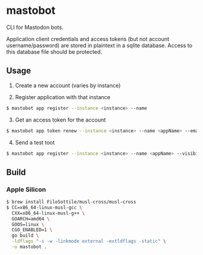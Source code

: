 # mastobot

CLI for Mastodon bots.

Application client credentials and access tokens (but not account
username/password) are stored in plaintext in a sqlite database. Access to this
database file should be protected.

## Usage

1. Create a new account (varies by instance)

2. Register application with that instance

```bash
$ mastobot app register --instance <instance> --name
```

3. Get an access token for the account

```bash
$ mastobot app token renew --instance <instance> --name <appName> --email <email> --password <password>
```

4. Send a test toot

```bash
$ mastobot app register --instance <instance> --name <appName> --visibility public 'Hello from mastobot!'
```

## Build

### Apple Silicon

```bash
$ brew install FiloSottile/musl-cross/musl-cross
$ CC=x86_64-linux-musl-gcc \
  CXX=x86_64-linux-musl-g++ \
  GOARCH=amd64 \
  GOOS=linux \
  CGO_ENABLED=1 \
  go build \
  -ldflags "-s -w -linkmode external -extldflags -static" \
  -o mastobot .
```
